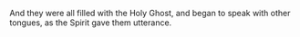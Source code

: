 And they were all filled with the Holy Ghost, and began to speak with other tongues, as the Spirit gave them utterance.
